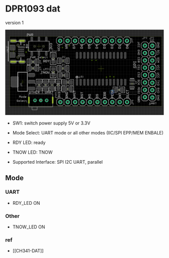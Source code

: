 
# DPR1093 dat 

version 1

![](10-17-16-22-08-2023.png)

- SW1: switch power supply 5V or 3.3V
- Mode Select: UART mode or all other modes (IIC/SPI EPP/MEM ENBALE)

- RDY LED: ready 
- TNOW LED: TNOW

- Supported Interface: SPI I2C UART, parallel 


## Mode 

### UART

- RDY_LED ON


### Other 

- TNOW_LED ON 


### ref 


- [[CH341-DAT]]